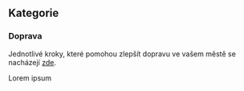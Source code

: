 ## Kategorie

### Doprava 

Jednotlivé kroky, které pomohou zlepšít dopravu ve vašem městě se nacházejí [zde](/kategorie/doprava.md).

Lorem ipsum
